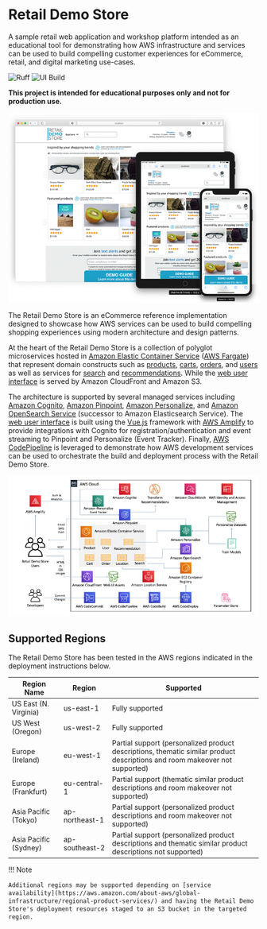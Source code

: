
# Retail Demo Store 

A sample retail web application and workshop platform intended as an educational tool for demonstrating how AWS infrastructure and services can be used to build compelling customer experiences for eCommerce, retail, and digital marketing use-cases.

![Ruff](https://github.com/aws-samples/retail-demo-store/actions/workflows/ruff.yml/badge.svg?branch=master)
![UI Build](https://github.com/aws-samples/retail-demo-store/actions/workflows/build-ui.yml/badge.svg?branch=master)

**This project is intended for educational purposes only and not for production use.**

![Retail Demo Store Home Page](./assets/retaildemostore-home-devices.png)

The Retail Demo Store is an eCommerce reference implementation designed to showcase how AWS services can be used to build compelling shopping experiences using modern architecture and design patterns.

At the heart of the Retail Demo Store is a collection of polyglot microservices hosted in [Amazon Elastic Container Service](https://aws.amazon.com/ecs/) ([AWS Fargate](https://aws.amazon.com/fargate/)) that represent domain constructs such as [products](https://github.com/aws-samples/retail-demo-store/tree/master/src/products), [carts](https://github.com/aws-samples/retail-demo-store/tree/master/src/carts), [orders](https://github.com/aws-samples/retail-demo-store/tree/master/src/orders), and [users](https://github.com/aws-samples/retail-demo-store/tree/master/src/users) as well as services for [search](https://github.com/aws-samples/retail-demo-store/tree/master/src/search) and [recommendations](https://github.com/aws-samples/retail-demo-store/tree/master/src/recommendations). While the [web user interface](https://github.com/aws-samples/retail-demo-store/tree/master/src/web-ui) is served by Amazon CloudFront and Amazon S3.

The architecture is supported by several managed services including [Amazon Cognito](https://aws.amazon.com/cognito/), [Amazon Pinpoint](https://aws.amazon.com/pinpoint/), [Amazon Personalize](https://aws.amazon.com/personalize/), and [Amazon OpenSearch Service](https://aws.amazon.com/opensearch-service/) (successor to Amazon Elasticsearch Service). The [web user interface](https://github.com/aws-samples/retail-demo-store/tree/master/src/web-ui) is built using the [Vue.js](https://vuejs.org/) framework with [AWS Amplify](https://aws.amazon.com/amplify/) to provide integrations with Cognito for registration/authentication and event streaming to Pinpoint and Personalize (Event Tracker). Finally, [AWS CodePipeline](https://aws.amazon.com/codepipeline/) is leveraged to demonstrate how AWS development services can be used to orchestrate the build and deployment process with the Retail Demo Store.

![Retail Demo Store Architecture](./assets/retaildemostore-architecture.png)

## Supported Regions

The Retail Demo Store has been tested in the AWS regions indicated in the deployment instructions below.


| Region Name | Region | Supported |
| ------------- | ------------- | ------------- |
| US East (N. Virginia) | us-east-1 | Fully supported |
| US West (Oregon) | us-west-2 | Fully supported |
| Europe (Ireland) | eu-west-1 | Partial support (personalized product descriptions, thematic similar product descriptions and room makeover not supported) |
| Europe (Frankfurt) | eu-central-1 | Partial support (thematic similar product descriptions and room makeover not supported) |
| Asia Pacific (Tokyo) | ap-northeast-1 | Partial support (personalized product descriptions and room makeover not supported) |
| Asia Pacific (Sydney) | ap-southeast-2 | Partial support (personalized product descriptions and thematic similar product descriptions not supported) |

!!! Note

    Additional regions may be supported depending on [service availability](https://aws.amazon.com/about-aws/global-infrastructure/regional-product-services/) and having the Retail Demo Store's deployment resources staged to an S3 bucket in the targeted region.
